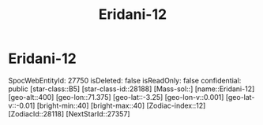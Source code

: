﻿---
title: "Eridani-12"
location: [-3.25,71.375,400]
type: Station
tags:
- astro/Star

---

# Eridani-12

SpocWebEntityId: 27750
isDeleted: false
isReadOnly: false
confidential: public
[star-class::B5]
[star-class-id::28188]
[Mass-sol::]
[name::Eridani-12]
[geo-alt::400]
[geo-lon::71.375]
[geo-lat::-3.25]
[geo-lon-v::0.001]
[geo-lat-v::-0.01]
[bright-min::40]
[bright-max::40]
[Zodiac-index::12]
[ZodiacId::28118]
[NextStarId::27357]

